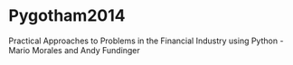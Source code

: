 Pygotham2014
============

Practical Approaches to Problems in the Financial Industry using Python - Mario Morales and Andy Fundinger 
